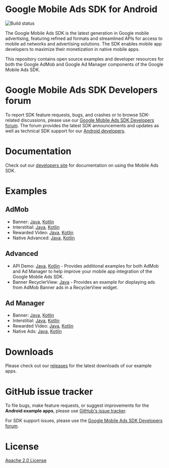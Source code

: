 # Google Mobile Ads SDK for Android

![Build status](https://github.com/stowy/googleads-mobile-android-examples/workflows/Testing%20Workflow/badge.svg?branch=master)

The Google Mobile Ads SDK is the latest generation in Google mobile advertising,
featuring refined ad formats and streamlined APIs for access to mobile ad
networks and advertising solutions. The SDK enables mobile app developers to
maximize their monetization in native mobile apps.

This repository contains open source examples and developer resources for both
the Google AdMob and Google Ad Manager components of the Google Mobile Ads SDK.

# Google Mobile Ads SDK Developers forum

To report SDK feature requests, bugs, and crashes or to browse SDK-related
discussions, please use our [Google Mobile Ads SDK Developers forum](https://groups.google.com/forum/#!forum/google-admob-ads-sdk).
The forum provides the latest SDK announcements and updates as well as
technical SDK support for our [Android developers](https://groups.google.com/forum/#!categories/google-admob-ads-sdk/android).

# Documentation

Check out our [developers site](https://developers.google.com/admob/) for
documentation on using the Mobile Ads SDK.

# Examples

## AdMob

* Banner: [Java](https://github.com/googleads/googleads-mobile-android-examples/tree/master/java/admob/BannerExample), [Kotlin](https://github.com/googleads/googleads-mobile-android-examples/tree/master/kotlin/admob/BannerExample)
* Interstitial: [Java](https://github.com/googleads/googleads-mobile-android-examples/tree/master/java/admob/InterstitialExample), [Kotlin](https://github.com/googleads/googleads-mobile-android-examples/tree/master/kotlin/admob/InterstitialExample)
* Rewarded Video: [Java](https://github.com/googleads/googleads-mobile-android-examples/tree/master/java/admob/RewardedVideoExample), [Kotlin](https://github.com/googleads/googleads-mobile-android-examples/tree/master/kotlin/admob/RewardedVideoExample)
* Native Advanced: [Java](https://github.com/googleads/googleads-mobile-android-examples/tree/master/java/admob/NativeAdvancedExample), [Kotlin](https://github.com/googleads/googleads-mobile-android-examples/tree/master/kotlin/admob/NativeAdvancedExample)

## Advanced

*   API Demo:
    [Java](https://github.com/googleads/googleads-mobile-android-examples/tree/master/java/advanced/APIDemo),
    [Kotlin](https://github.com/googleads/googleads-mobile-android-examples/tree/master/kotlin/advanced/APIDemo) -
    Provides additional examples for both AdMob and Ad Manager to help improve
    your mobile app integration of the Google Mobile Ads SDK.
*   Banner RecyclerView:
    [Java](https://github.com/googleads/googleads-mobile-android-examples/tree/master/java/advanced/BannerRecyclerViewExample) -
    Provides an example for displaying ads from AdMob Banner ads in a
    RecyclerView widget.

## Ad Manager

*   Banner:
    [Java](https://github.com/googleads/googleads-mobile-android-examples/tree/master/java/admanager/BannerExample),
    [Kotlin](https://github.com/googleads/googleads-mobile-android-examples/tree/master/kotlin/admanager/BannerExample)
*   Interstitial:
    [Java](https://github.com/googleads/googleads-mobile-android-examples/tree/master/java/admanager/InterstitialExample),
    [Kotlin](https://github.com/googleads/googleads-mobile-android-examples/tree/master/kotlin/admanager/InterstitialExample)
*   Rewarded Video:
    [Java](https://github.com/googleads/googleads-mobile-android-examples/tree/master/java/admanager/RewardedVideoExample),
    [Kotlin](https://github.com/googleads/googleads-mobile-android-examples/tree/master/kotlin/admanager/RewardedVideoExample)
*   Native Ads:
    [Java](https://github.com/googleads/googleads-mobile-android-examples/tree/master/java/admanager/NativeAdsExample),
    [Kotlin](https://github.com/googleads/googleads-mobile-android-examples/tree/master/kotlin/admanager/NativeAdsExample)

# Downloads

Please check out our [releases](https://github.com/googleads/googleads-mobile-android-examples/releases)
for the latest downloads of our example apps.

# GitHub issue tracker

To file bugs, make feature requests, or suggest improvements for the
**Android example apps**, please use [GitHub's issue tracker](https://github.com/googleads/googleads-mobile-android-examples/issues).

For SDK support issues, please use the [Google Mobile Ads SDK Developers forum](https://groups.google.com/forum/#!forum/google-admob-ads-sdk).

# License

[Apache 2.0 License](http://www.apache.org/licenses/LICENSE-2.0.html)
